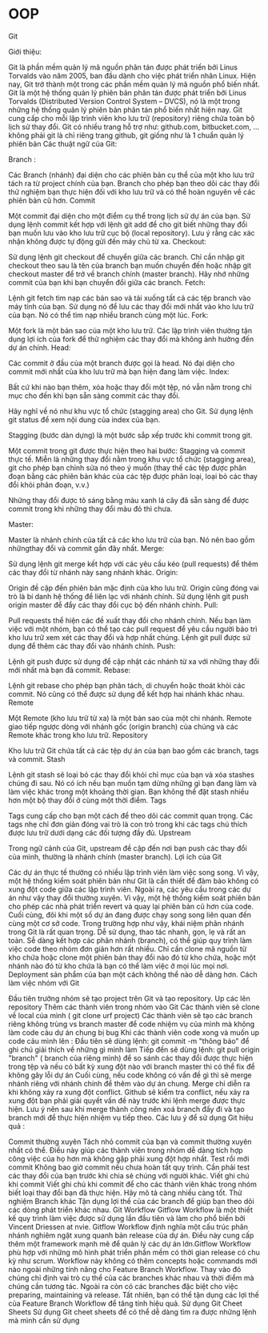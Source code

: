 # OOP

Git

Giới thiệu:

Git là phần mềm quản lý mã nguồn phân tán được phát triển bởi Linus Torvalds vào năm 2005, ban đầu dành cho việc phát triển nhân Linux. Hiện nay, Git trở thành một trong các phần mềm quản lý mã nguồn phổ biến nhất.
Git là một hệ thống quản lý phiên bản phân tán được phát triển bởi Linus Torvalds (Distributed Version Control System – DVCS), nó là một trong những hệ thống quản lý phiên bản phân tán phổ biến nhất hiện nay. Git cung cấp cho mỗi lập trình viên kho lưu trữ (repository) riêng chứa toàn bộ lịch sử thay đổi.
Git có nhiều trang hỗ trợ như: github.com, bitbucket.com, ... không phải git là chỉ riêng trang github, git giống như là 1 chuẩn quản lý phiên bản
Các thuật ngữ của Git:

Branch :

Các Branch (nhánh) đại diện cho các phiên bản cụ thể của một kho lưu trữ tách ra từ project chính của bạn.
Branch cho phép bạn theo dõi các thay đổi thử nghiệm bạn thực hiện đối với kho lưu trữ và có thể hoàn nguyên về các phiên bản cũ hơn.
Commit

Một commit đại diện cho một điểm cụ thể trong lịch sử dự án của bạn.
Sử dụng lệnh commit kết hợp với lệnh git add để cho git biết những thay đổi bạn muốn lưu vào kho lưu trữ cục bộ (local repository). Lưu ý rằng các xác nhận không được tự động gửi đến máy chủ từ xa.
Checkout:

Sử dụng lệnh git checkout để chuyển giữa các branch.
Chỉ cần nhập git checkout theo sau là tên của branch bạn muốn chuyển đến hoặc nhập git checkout master để trở về branch chính (master branch).
Hãy nhớ những commit của bạn khi bạn chuyển đổi giữa các branch.
Fetch:

Lệnh git fetch tìm nạp các bản sao và tải xuống tất cả các tệp branch vào máy tính của bạn.
Sử dụng nó để lưu các thay đổi mới nhất vào kho lưu trữ của bạn. Nó có thể tìm nạp nhiều branch cùng một lúc.
Fork:

Một fork là một bản sao của một kho lưu trữ. Các lập trình viên thường tận dụng lợi ích của fork để thử nghiệm các thay đổi mà không ảnh hưởng đến dự án chính.
Head:

Các commit ở đầu của một branch được gọi là head. Nó đại diện cho commit mới nhất của kho lưu trữ mà bạn hiện đang làm việc.
Index:

Bất cứ khi nào bạn thêm, xóa hoặc thay đổi một tệp, nó vẫn nằm trong chỉ mục cho đến khi bạn sẵn sàng commit các thay đổi.

Hãy nghĩ về nó như khu vực tổ chức (stagging area) cho Git. Sử dụng lệnh git status để xem nội dung của index của bạn.

Stagging (bước dàn dựng) là một bước sắp xếp trước khi commit trong git.

Một commit trong git được thực hiện theo hai bước: Stagging và commit thực tế. Miễn là những thay đổi nằm trong khu vực tổ chức (stagging area), git cho phép bạn chỉnh sửa nó theo ý muốn (thay thế các tệp được phân đoạn bằng các phiên bản khác của các tệp được phân loại, loại bỏ các thay đổi khỏi phân đoạn, v.v.)

Những thay đổi được tô sáng bằng màu xanh lá cây đã sẵn sàng để được commit trong khi những thay đổi màu đỏ thì chưa.

Master:

Master là nhánh chính của tất cả các kho lưu trữ của bạn. Nó nên bao gồm nhữngthay đổi và commit gần đây nhất.
Merge:

Sử dụng lệnh git merge kết hợp với các yêu cầu kéo (pull requests) để thêm các thay đổi từ nhánh này sang nhánh khác.
Origin:

Origin đề cập đến phiên bản mặc định của kho lưu trữ. Origin cũng đóng vai trò là bí danh hệ thống để liên lạc với nhánh chính.
Sử dụng lệnh git push origin master để đẩy các thay đổi cục bộ đến nhánh chính.
Pull:

Pull requests thể hiện các đề xuất thay đổi cho nhánh chính. Nếu bạn làm việc với một nhóm, bạn có thể tạo các pull request để yêu cầu người bảo trì kho lưu trữ xem xét các thay đổi và hợp nhất chúng.
Lệnh git pull được sử dụng để thêm các thay đổi vào nhánh chính.
Push:

Lệnh git push được sử dụng để cập nhật các nhánh từ xa với những thay đổi mới nhất mà bạn đã commit.
Rebase:

Lệnh git rebase cho phép bạn phân tách, di chuyển hoặc thoát khỏi các commit. Nó cũng có thể được sử dụng để kết hợp hai nhánh khác nhau.
Remote

Một Remote (kho lưu trữ từ xa) là một bản sao của một chi nhánh. Remote giao tiếp ngược dòng với nhánh gốc (origin branch) của chúng và các Remote khác trong kho lưu trữ.
Repository

Kho lưu trữ Git chứa tất cả các tệp dự án của bạn bao gồm các branch, tags và commit.
Stash

Lệnh git stash sẽ loại bỏ các thay đổi khỏi chỉ mục của bạn và xóa stashes chúng đi sau.
Nó có ích nếu bạn muốn tạm dừng những gì bạn đang làm và làm việc khác trong một khoảng thời gian. Bạn không thể đặt stash nhiều hơn một bộ thay đổi ở cùng một thời điểm.
Tags

Tags cung cấp cho bạn một cách để theo dõi các commit quan trọng. Các tags nhẹ chỉ đơn giản đóng vai trò là con trỏ trong khi các tags chú thích được lưu trữ dưới dạng các đối tượng đầy đủ.
Upstream

Trong ngữ cảnh của Git, upstream đề cập đến nơi bạn push các thay đổi của mình, thường là nhánh chính (master branch).
Lợi ích của Git

Các dự án thực tế thường có nhiều lập trình viên làm việc song song. Vì vậy, một hệ thống kiểm soát phiên bản như Git là cần thiết để đảm bảo không có xung đột code giữa các lập trình viên.
Ngoài ra, các yêu cầu trong các dự án như vậy thay đổi thường xuyên. Vì vậy, một hệ thống kiểm soát phiên bản cho phép các nhà phát triển revert và quay lại phiên bản cũ hơn của code.
Cuối cùng, đôi khi một số dự án đang được chạy song song liên quan đến cùng một cơ sở code. Trong trường hợp như vậy, khái niệm phân nhánh trong Git là rất quan trọng.
Dễ sử dụng, thao tác nhanh, gọn, lẹ và rất an toàn.
Sễ dàng kết hợp các phân nhánh (branch), có thể giúp quy trình làm việc code theo nhóm đơn giản hơn rất nhiều.
Chỉ cần clone mã nguồn từ kho chứa hoặc clone một phiên bản thay đổi nào đó từ kho chứa, hoặc một nhánh nào đó từ kho chứa là bạn có thể làm việc ở mọi lúc mọi nơi.
Deployment sản phẩm của bạn một cách không thể nào dễ dàng hơn.
Cách làm việc nhóm với Git

Đầu tiên trưởng nhóm sẽ tạo project trên Git và tạo repository.
Up các lên repository
Thêm các thành viên trong nhóm vào Git
Các thành viên sẽ clone về local của mình ( git clone urf project)
Các thành viên sẽ tạo các branch riêng không trùng vs branch master để code nhiệm vụ của mình mà không làm code cảu dự án chung bị bug
Khi các thành viên code xong và muốn up code cảu mình lên :
Đầu tiên sẽ dùng lệnh: git commit -m "thông báo" để ghi chú giải thích về những gì mình làm
Tiếp đến sẽ dùng lệnh: git pull origin "branch" ( branch của riêng mình) để so sánh các thay đổi được thực hiện trong tệp và nếu có bất kỳ xung đột nào với branch master thì có thể fix để không gây lỗi dự án
Cuối cùng, nếu code không có vấn đề gì thì sẽ merge nhánh riêng với nhánh chính để thêm vào dự án chung. Merge chỉ diễn ra khi không xảy ra xung đột conflict. Github sẽ kiểm tra conflict, nếu xảy ra xung đột bạn phải giải quyết vấn đề này trước khi lệnh merge được thực hiện.
Lưu ý nên sau khi merge thành công nên xoá branch đấy đi và tạo branch mới để thực hiện nhiệm vụ tiếp theo.
Các lưu ý để sử dụng Git hiệu quả :

Commit thường xuyên
Tách nhỏ commit của bạn và commit thường xuyên nhất có thể. Điều này giúp các thành viên trong nhóm dễ dàng tích hợp công việc của họ hơn mà không gặp phải xung đột hợp nhất.
Test rồi mới commit
Không bao giờ commit nếu chưa hoàn tất quy trình. Cần phải test các thay đổi của bạn trước khi chia sẻ chúng với người khác.
Viết ghi chú khi commit
Viết ghi chú khi commit để cho các thành viên khác trong nhóm biết loại thay đổi bạn đã thực hiện. Hãy mô tả càng nhiều càng tốt.
Thử nghiệm Branch khác
Tận dụng lợi thế của các branch để giúp bạn theo dõi các dòng phát triển khác nhau.
Git Workflow
Gitflow Workflow là một thiết kế quy trình làm việc được sử dụng lần đầu tiên và làm cho phổ biến bởi Vincent Driessen at nvie. Gitflow Workflow định nghĩa một cấu trúc phân nhánh nghiêm ngặt xung quanh bản release của dự án. Điều này cung cấp thêm một framework mạnh mẽ để quản lý các dự án lớn.Gitflow Workflow phù hợp với những mô hình phát triển phần mềm có thời gian release có chu kỳ như scrum. Workflow này không có thêm concepts hoặc commands mới nào ngoài những tính năng cho Feature Branch Workflow. Thay vào đó chúng chỉ định vai trò cụ thể của các branches khác nhau và thời điểm mà chúng cần tương tác. Ngoài ra còn có các branches đặc biệt cho việc preparing, maintaining và release. Tất nhiên, bạn có thể tận dụng các lợi thế của Feature Branch Workflow để tăng tính hiệu quả.
Sử dụng Git Cheet Sheets
Sử dụng Git cheet sheets để có thể dễ dàng tìm ra được những lệnh mà mình cần sử dụng
